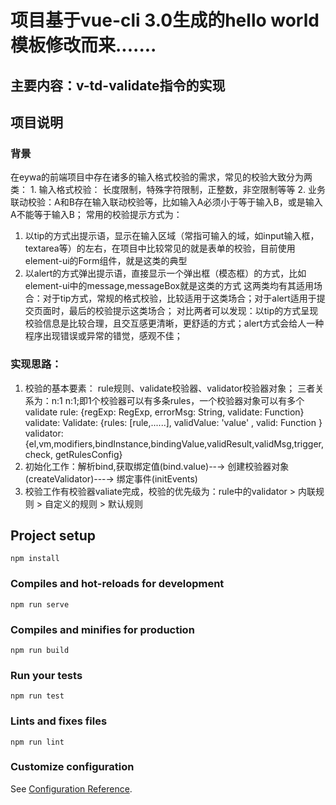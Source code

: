 # 项目基于vue-cli 3.0生成的hello world模板修改而来.......
## 主要内容：v-td-validate指令的实现
## 项目说明
### 背景
  在eywa的前端项目中存在诸多的输入格式校验的需求，常见的校验大致分为两类：
    1. 输入格式校验： 长度限制，特殊字符限制，正整数，非空限制等等
    2. 业务联动校验：A和B存在输入联动校验等，比如输入A必须小于等于输入B，或是输入A不能等于输入B；
 常用的校验提示方式为：
   1. 以tip的方式出提示语，显示在输入区域（常指可输入的域，如input输入框，textarea等）的左右，在项目中比较常见的就是表单的校验，目前使用element-ui的Form组件，就是这类的典型
   2. 以alert的方式弹出提示语，直接显示一个弹出框（模态框）的方式，比如element-ui中的message,messageBox就是这类的方式
这两类均有其适用场合：对于tip方式，常规的格式校验，比较适用于这类场合；对于alert适用于提交页面时，最后的校验提示这类场合；
对比两者可以发现：以tip的方式呈现校验信息是比较合理，且交互感更清晰，更舒适的方式；alert方式会给人一种程序出现错误或异常的错觉，感观不佳；

### 实现思路：
  1. 校验的基本要素： rule规则、validate校验器、validator校验器对象； 三者关系为：n:1  n:1;即1个校验器可以有多条rules，一个校验器对象可以有多个validate
      rule: {regExp: RegExp, errorMsg: String, validate: Function}
      validate: Validate: {rules: [rule,......], validValue: 'value' , valid: Function }
      validator: {el,vm,modifiers,bindInstance,bindingValue,validResult,validMsg,trigger, check, getRulesConfig}
  2. 初始化工作：解析bind,获取绑定值(bind.value)--→ 创建校验器对象(createValidator)---→ 绑定事件(initEvents)
  3. 校验工作有校验器valiate完成，校验的优先级为：rule中的validator > 内联规则 > 自定义的规则 > 默认规则
## Project setup
```
npm install
```

### Compiles and hot-reloads for development
```
npm run serve
```

### Compiles and minifies for production
```
npm run build
```

### Run your tests
```
npm run test
```

### Lints and fixes files
```
npm run lint
```

### Customize configuration
See [Configuration Reference](https://cli.vuejs.org/config/).
